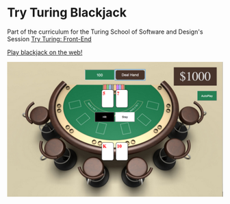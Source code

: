 # Try Turing Blackjack

Part of the curriculum for the Turing School of Software and Design's Session [Try Turing: Front-End](http://try.turing.io/introduction-to-front-end-engineering)

[Play blackjack on the web!](http://codepen.io/team/turing/pen/BWgWwo)

![Screenshot](./assets/ttblackjack.png)